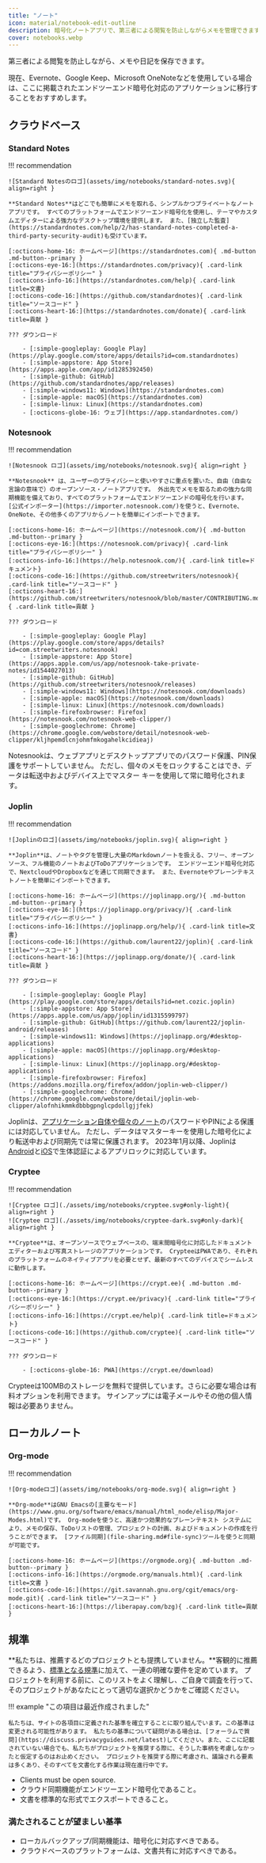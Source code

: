 ```yaml
---
title: "ノート"
icon: material/notebook-edit-outline
description: 暗号化ノートアプリで、第三者による閲覧を防止しながらメモを管理できます。
cover: notebooks.webp
---
```


第三者による閲覧を防止しながら、メモや日記を保存できます。

現在、Evernote、Google Keep、Microsoft OneNoteなどを使用している場合は、ここに掲載されたエンドツーエンド暗号化対応のアプリケーションに移行することをおすすめします。

## クラウドベース

### Standard Notes

!!! recommendation

    ![Standard Notesのロゴ](assets/img/notebooks/standard-notes.svg){ align=right }
    
    **Standard Notes**はどこでも簡単にメモを取れる、シンプルかつプライベートなノートアプリです。 すべてのプラットフォームでエンドツーエンド暗号化を使用し、テーマやカスタムエディターによる強力なデスクトップ環境を提供します。 また、[独立した監査](https://standardnotes.com/help/2/has-standard-notes-completed-a-third-party-security-audit)も受けています。
    
    [:octicons-home-16: ホームページ](https://standardnotes.com){ .md-button .md-button--primary }
    [:octicons-eye-16:](https://standardnotes.com/privacy){ .card-link title="プライバシーポリシー" }
    [:octicons-info-16:](https://standardnotes.com/help){ .card-link title=文書}
    [:octicons-code-16:](https://github.com/standardnotes){ .card-link title="ソースコード" }
    [:octicons-heart-16:](https://standardnotes.com/donate){ .card-link title=貢献 }
    
    ??? ダウンロード
    
        - [:simple-googleplay: Google Play](https://play.google.com/store/apps/details?id=com.standardnotes)
        - [:simple-appstore: App Store](https://apps.apple.com/app/id1285392450)
        - [:simple-github: GitHub](https://github.com/standardnotes/app/releases)
        - [:simple-windows11: Windows](https://standardnotes.com)
        - [:simple-apple: macOS](https://standardnotes.com)
        - [:simple-linux: Linux](https://standardnotes.com)
        - [:octicons-globe-16: ウェブ](https://app.standardnotes.com/)

### Notesnook

!!! recommendation

    ![Notesnook ロゴ](assets/img/notebooks/notesnook.svg){ align=right }
    
    **Notesnook** は、ユーザーのプライバシーと使いやすさに重点を置いた、自由（自由な言論の意味で）のオープンソース・ノートアプリです。 外出先でメモを取るための強力な同期機能を備えており、すべてのプラットフォームでエンドツーエンドの暗号化を行います。 [公式インポーター](https://importer.notesnook.com/)を使うと、Evernote、OneNote、その他多くのアプリからノートを簡単にインポートできます。
    
    [:octicons-home-16: ホームページ](https://notesnook.com/){ .md-button .md-button--primary }
    [:octicons-eye-16:](https://notesnook.com/privacy){ .card-link title="プライバシーポリシー" }
    [:octicons-info-16:](https://help.notesnook.com/){ .card-link title=ドキュメント}
    [:octicons-code-16:](https://github.com/streetwriters/notesnook){ .card-link title="ソースコード" }
    [:octicons-heart-16:](https://github.com/streetwriters/notesnook/blob/master/CONTRIBUTING.md){ .card-link title=貢献 }
    
    ??? ダウンロード
    
        - [:simple-googleplay: Google Play](https://play.google.com/store/apps/details?id=com.streetwriters.notesnook)
        - [:simple-appstore: App Store](https://apps.apple.com/us/app/notesnook-take-private-notes/id1544027013)
        - [:simple-github: GitHub](https://github.com/streetwriters/notesnook/releases)
        - [:simple-windows11: Windows](https://notesnook.com/downloads)
        - [:simple-apple: macOS](https://notesnook.com/downloads)
        - [:simple-linux: Linux](https://notesnook.com/downloads)
        - [:simple-firefoxbrowser: Firefox](https://notesnook.com/notesnook-web-clipper/)
        - [:simple-googlechrome: Chrome](https://chrome.google.com/webstore/detail/notesnook-web-clipper/kljhpemdlcnjohmfmkogahelkcidieaj)

Notesnookは、ウェブアプリとデスクトップアプリでのパスワード保護、PIN保護をサポートしていません。 ただし、個々のメモをロッ​​クすることはでき、データは転送中およびデバイス上でマスター キーを使用して常に暗号化されます。

### Joplin

!!! recommendation

    ![Joplinのロゴ](assets/img/notebooks/joplin.svg){ align=right }
    
    **Joplin**は、ノートやタグを管理し大量のMarkdownノートを扱える、フリー、オープンソース、フル機能のノートおよびToDoアプリケーションです。 エンドツーエンド暗号化対応で、NextcloudやDropboxなどを通じて同期できます。 また、Evernoteやプレーンテキストノートを簡単にインポートできます。
    
    [:octicons-home-16: ホームページ](https://joplinapp.org/){ .md-button .md-button--primary }
    [:octicons-eye-16:](https://joplinapp.org/privacy/){ .card-link title="プライバシーポリシー" }
    [:octicons-info-16:](https://joplinapp.org/help/){ .card-link title=文書}
    [:octicons-code-16:](https://github.com/laurent22/joplin){ .card-link title="ソースコード" }
    [:octicons-heart-16:](https://joplinapp.org/donate/){ .card-link title=貢献 }
    
    ??? ダウンロード
    
        - [:simple-googleplay: Google Play](https://play.google.com/store/apps/details?id=net.cozic.joplin)
        - [:simple-appstore: App Store](https://apps.apple.com/us/app/joplin/id1315599797)
        - [:simple-github: GitHub](https://github.com/laurent22/joplin-android/releases)
        - [:simple-windows11: Windows](https://joplinapp.org/#desktop-applications)
        - [:simple-apple: macOS](https://joplinapp.org/#desktop-applications)
        - [:simple-linux: Linux](https://joplinapp.org/#desktop-applications)
        - [:simple-firefoxbrowser: Firefox](https://addons.mozilla.org/firefox/addon/joplin-web-clipper/)
        - [:simple-googlechrome: Chrome](https://chrome.google.com/webstore/detail/joplin-web-clipper/alofnhikmmkdbbbgpnglcpdollgjjfek)

Joplinは、[アプリケーション自体や個々のノート](https://github.com/laurent22/joplin/issues/289)のパスワードやPINによる保護には対応していません。 ただし、データはマスターキーを使用した暗号化により転送中および同期先では常に保護されます。 2023年1月以降、Joplinは[Android](https://joplinapp.org/changelog_android/#android-v2-10-3-https-github-com-laurent22-joplin-releases-tag-android-v2-10-3-pre-release-2023-01-05t11-29-06z)と[iOS](https://joplinapp.org/changelog_ios/#ios-v12-10-2-https-github-com-laurent22-joplin-releases-tag-ios-v12-10-2-2023-01-20t17-41-13z)で生体認証によるアプリロックに対応しています。

### Cryptee

!!! recommendation

    ![Cryptee ロゴ](./assets/img/notebooks/cryptee.svg#only-light){ align=right }
    ![Cryptee ロゴ](./assets/img/notebooks/cryptee-dark.svg#only-dark){ align=right }
    
    **Cryptee**は、オープンソースでウェブベースの、端末間暗号化に対応したドキュメントエディターおよび写真ストレージのアプリケーションです。 CrypteeはPWAであり、それぞれのプラットフォームのネイティブアプリを必要とせず、最新のすべてのデバイスでシームレスに動作します。
    
    [:octicons-home-16: ホームページ](https://crypt.ee){ .md-button .md-button--primary }
    [:octicons-eye-16:](https://crypt.ee/privacy){ .card-link title="プライバシーポリシー" }
    [:octicons-info-16:](https://crypt.ee/help){ .card-link title=ドキュメント}
    [:octicons-code-16:](https://github.com/cryptee){ .card-link title="ソースコード" }
    
    ??? ダウンロード
    
        - [:octicons-globe-16: PWA](https://crypt.ee/download)

Crypteeは100MBのストレージを無料で提供しています。さらに必要な場合は有料オプションを利用できます。 サインアップには電子メールやその他の個人情報は必要ありません。

## ローカルノート

### Org-mode

!!! recommendation

    ![Org-modeロゴ](assets/img/notebooks/org-mode.svg){ align=right }
    
    **Org-mode**はGNU Emacsの[主要なモード](https://www.gnu.org/software/emacs/manual/html_node/elisp/Major-Modes.html)です。 Org-modeを使うと、高速かつ効果的なプレーンテキスト システムにより、メモの保存、ToDoリストの管理、プロジェクトの計画、およびドキュメントの作成を行うことができます。 [ファイル同期](file-sharing.md#file-sync)ツールを使うと同期が可能です。
    
    [:octicons-home-16: ホームページ](https://orgmode.org){ .md-button .md-button--primary }
    [:octicons-info-16:](https://orgmode.org/manuals.html){ .card-link title=文書 }
    [:octicons-code-16:](https://git.savannah.gnu.org/cgit/emacs/org-mode.git){ .card-link title="ソースコード" }
    [:octicons-heart-16:](https://liberapay.com/bzg){ .card-link title=貢献 }

## 規準

**私たちは、推薦するどのプロジェクトとも提携していません。**客観的に推薦できるよう、[標準となる規準](about/criteria.md)に加えて、一連の明確な要件を定めています。 プロジェクトを利用する前に、このリストをよく理解し、ご自身で調査を行って、そのプロジェクトがあなたにとって適切な選択かどうかをご確認ください。

!!! example "この項目は最近作成されました"

    私たちは、サイトの各項目に定義された基準を確立することに取り組んでいます。この基準は変更される可能性があります。 私たちの基準について疑問がある場合は、[フォーラムで質問](https://discuss.privacyguides.net/latest)してください。また、ここに記載されていない場合でも、私たちがプロジェクトを推奨する際に、そうした事柄を考慮しなかったと仮定するのはお止めください。 プロジェクトを推奨する際に考慮され、議論される要素は多くあり、そのすべてを文書化する作業は現在進行中です。

- Clients must be open source.
- クラウド同期機能がエンドツーエンド暗号化であること。
- 文書を標準的な形式でエクスポートできること。

### 満たされることが望ましい基準

- ローカルバックアップ/同期機能は、暗号化に対応すべきである。
- クラウドベースのプラットフォームは、文書共有に対応すべきである。
